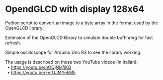 # OpendGLCD with display 128x64

Python script to convert an image to a byte array in the format used by the OpenGLCD library.
  
Extension of the OpenGLCD library to simulate double buffinring for fast refresh.
  
Simple oscilloscope for Arduino Uno R3 to see the library working.  
  
  
The usage is described on those two YouTube videos (in Italian):  
&ensp;• https://youtu.be/nOQjNIsfjKQ  
&ensp;• https://youtu.be/FerUJMYekME  

